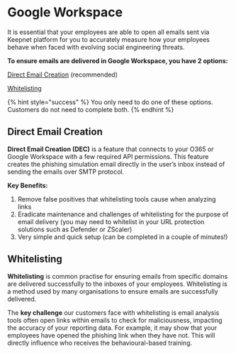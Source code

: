 # Google Workspace

It is essential that your employees are able to open all emails sent via Keepnet platform for you to accurately measure how your employees behave when faced with evolving social engineering threats.

**To ensure emails are delivered in Google Workspace, you have 2 options:**

​[Direct Email Creation](google-direct-email-creation.md) (recommended)

​[Whitelisting](google-whitelisting.md)​&#x20;

{% hint style="success" %}
You only need to do one of these options. Customers do not need to complete both.
{% endhint %}

## **Direct Email Creation** <a href="#direct-email-creation" id="direct-email-creation"></a>

**Direct Email Creation (DEC)** is a feature that connects to your O365 or Google Workspace with a few required API permissions. This feature creates the phishing simulation email directly in the user’s inbox instead of sending the emails over SMTP protocol.

**Key Benefits:**

1. Remove false positives that whitelisting tools cause when analyzing links
2. Eradicate maintenance and challenges of whitelisting for the purpose of email delivery (you may need to whitelist in your URL protection solutions such as Defender or ZScaler)
3. Very simple and quick setup (can be completed in a couple of minutes!)

## Whitelisting <a href="#whitelisting" id="whitelisting"></a>

**Whitelisting** is common practise for ensuring emails from specific domains are delivered successfully to the inboxes of your employees. Whitelisting is a method used by many organisations to ensure emails are successfully delivered.

The **key challenge** our customers face with whitelisting is email analysis tools often open links within emails to check for maliciousness, impacting the accuracy of your reporting data. For example, it may show that your employees have opened the phishing link when they have not. This will directly influence who receives the behavioural-based training.
